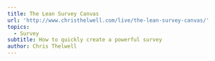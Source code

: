 ```yaml
---
title: The Lean Survey Canvas
url: 'http://www.christhelwell.com/live/the-lean-survey-canvas/'
topics:
  - Survey
subtitle: How to quickly create a powerful survey
author: Chris Thelwell
---
```


